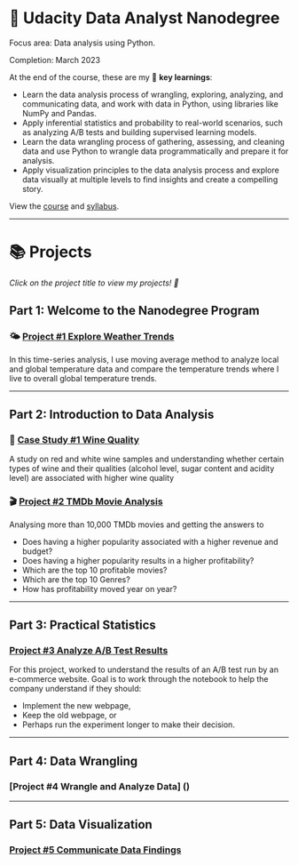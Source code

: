 # 🌟 Udacity Data Analyst Nanodegree 

Focus area: Data analysis using Python.

Completion: March 2023

At the end of the course, these are my 🔑 **key learnings**:
- Learn the data analysis process of wrangling, exploring, analyzing, and communicating data, and work with data in Python, using libraries like NumPy and Pandas.
- Apply inferential statistics and probability to real-world scenarios, such as analyzing A/B tests and building supervised learning models.
- Learn the data wrangling process of gathering, assessing, and cleaning data and use Python to wrangle data programmatically and prepare it for analysis.
- Apply visualization principles to the data analysis process and explore data visually at multiple levels to find insights and create a compelling story.

View the [course](https://www.udacity.com/course/data-analyst-nanodegree--nd002) and [syllabus](https://d20vrrgs8k4bvw.cloudfront.net/documents/en-US/nd002-syllabus_2018-June_v9.pdf).

***

# 📚 Projects

_Click on the project title to view my projects! 🙂_

## Part 1: Welcome to the Nanodegree Program

### 🌤 [Project #1 Explore Weather Trends](https://github.com/katiehuangx/Udacity-Data-Analyst-Nanodegree/blob/main/Project%201%20-%20Explore%20Weather%20Trends.ipynb)

In this time-series analysis, I use moving average method to analyze local and global temperature data and compare the temperature trends where I live to overall global temperature trends.

***

## Part 2: Introduction to Data Analysis

### 🍷 [Case Study #1 Wine Quality](https://github.com/Abhudeep/Udacity-Data-Analyst-Nanodegree/blob/main/Udacity%20Project%20Wine%20quality.ipynb)

A study on red and white wine samples and understanding whether certain types of wine and their qualities (alcohol
level, sugar content and acidity level) are associated with higher wine quality

### 🎬 [Project #2 TMDb Movie Analysis](https://github.com/Abhudeep/Udacity-Data-Analyst-Nanodegree/blob/main/Udacity%20Project2-%20Kaggle-Movie%20Dataset%20.ipynb)

Analysing more than 10,000 TMDb movies and getting the answers to 
- Does having a higher popularity associated with a higher revenue and budget?
- Does having a higher popularity results in a higher profitability?
- Which are the top 10 profitable movies?
- Which are the top 10 Genres?
- How has profitability moved year on year?

***

## Part 3: Practical Statistics

### [Project #3 Analyze A/B Test Results](https://github.com/Abhudeep/Udacity-Data-Analyst-Nanodegree/blob/main/Analyze_ab_test_results_notebook-Copy1.ipynb)
For this project, worked to understand the results of an A/B test run by an e-commerce website. Goal is to work through the notebook to help the company understand if they should:
- Implement the new webpage,
- Keep the old webpage, or
- Perhaps run the experiment longer to make their decision.
***

## Part 4: Data Wrangling

### [Project #4 Wrangle and Analyze Data] ()

***

## Part 5: Data Visualization

### [Project #5 Communicate Data Findings]()
